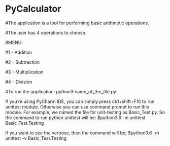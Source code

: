 # PyCalculator

#The application is a tool for performing basic arithmetic operations. 

#The user has 4 operations to choose. 

#MENU:

#1 - Addition 

#2 - Subtraction

#3 - Multiplication 

#4 - Division

#To run the application: python3 name_of_the_file.py

If you’re using PyCharm IDE, you can simply press ctrl+shift+F10 to run unittest module. Otherwise you can use command prompt to run this module. For example, we named the file for unit-testing as Basic_Test.py. So the command to run python unittest will be:
$python3.6 -m unittest Basic_Test.Testing

If you want to see the verbose, then the command will be;
$python3.6 -m unittest -v Basic_Test.Testing
